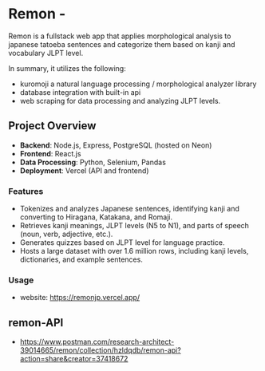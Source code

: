 
# Remon - 
Remon is a fullstack web app that applies morphological analysis to japanese tatoeba sentences and categorize them based on kanji and vocabulary JLPT level.

In summary, it utilizes the following: 
- kuromoji a natural language processing / morphological analyzer library 
- database integration with built-in api
- web scraping for data processing and analyzing JLPT levels.

## Project Overview

- **Backend**: Node.js, Express, PostgreSQL (hosted on Neon)
- **Frontend**: React.js
- **Data Processing**: Python, Selenium, Pandas
- **Deployment**: Vercel (API and frontend)

### Features

- Tokenizes and analyzes Japanese sentences, identifying kanji and converting to Hiragana, Katakana, and Romaji.
- Retrieves kanji meanings, JLPT levels (N5 to N1), and parts of speech (noun, verb, adjective, etc.).
- Generates quizzes based on JLPT level for language practice.
- Hosts a large dataset with over 1.6 million rows, including kanji levels, dictionaries, and example sentences.

### Usage
- website: https://remonjp.vercel.app/
## remon-API
- https://www.postman.com/research-architect-39014665/remon/collection/hzldqdb/remon-api?action=share&creator=37418672
